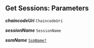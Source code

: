 

## Get Sessions: Parameters





  
<article>

***chaincodeUri*** `ChaincodeUri` 

</article>
<article>

***sessionName*** `SessionName` 

</article>
<article>

***ssmName*** [`SsmName?`](/docs/ssm-chaincode-models--page#ssmname) 

</article>

